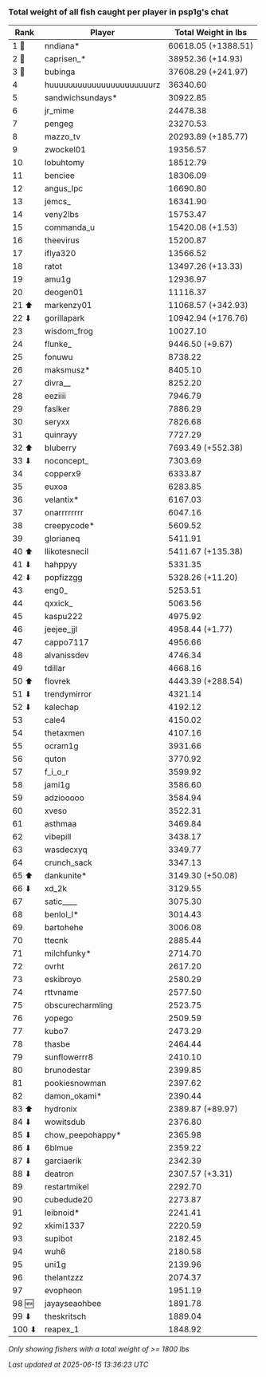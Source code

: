 ### Total weight of all fish caught per player in psp1g's chat
| Rank | Player | Total Weight in lbs |
|------|--------|---------|
| 1 🥇  | nndiana* | 60618.05 (+1388.51) |
| 2 🥈  | caprisen_* | 38952.36 (+14.93) |
| 3 🥉  | bubinga | 37608.29 (+241.97) |
| 4  | huuuuuuuuuuuuuuuuuuuuuurz | 36340.60 |
| 5  | sandwichsundays* | 30922.85 |
| 6  | jr_mime | 24478.38 |
| 7  | pengeg | 23270.53 |
| 8  | mazzo_tv | 20293.89 (+185.77) |
| 9  | zwockel01 | 19356.57 |
| 10  | lobuhtomy | 18512.79 |
| 11  | benciee | 18306.09 |
| 12  | angus_lpc | 16690.80 |
| 13  | jemcs_ | 16341.90 |
| 14  | veny2lbs | 15753.47 |
| 15  | commanda_u | 15420.08 (+1.53) |
| 16  | theevirus | 15200.87 |
| 17  | iflya320 | 13566.52 |
| 18  | ratot | 13497.26 (+13.33) |
| 19  | amu1g | 12936.97 |
| 20  | deogen01 | 11116.37 |
| 21 ⬆ | markenzy01 | 11068.57 (+342.93) |
| 22 ⬇ | gorillapark | 10942.94 (+176.76) |
| 23  | wisdom_frog | 10027.10 |
| 24  | flunke_ | 9446.50 (+9.67) |
| 25  | fonuwu | 8738.22 |
| 26  | maksmusz* | 8405.10 |
| 27  | divra__ | 8252.20 |
| 28  | eeziiii | 7946.79 |
| 29  | faslker | 7886.29 |
| 30  | seryxx | 7826.68 |
| 31  | quinrayy | 7727.29 |
| 32 ⬆ | bluberry | 7693.49 (+552.38) |
| 33 ⬇ | noconcept_ | 7303.69 |
| 34  | copperx9 | 6333.87 |
| 35  | euxoa | 6283.85 |
| 36  | velantix* | 6167.03 |
| 37  | onarrrrrrrr | 6047.16 |
| 38  | creepycode* | 5609.52 |
| 39  | glorianeq | 5411.91 |
| 40 ⬆ | llikotesnecil | 5411.67 (+135.38) |
| 41 ⬇ | hahppyy | 5331.35 |
| 42 ⬇ | popfizzgg | 5328.26 (+11.20) |
| 43  | eng0_ | 5253.51 |
| 44  | qxxick_ | 5063.56 |
| 45  | kaspu222 | 4975.92 |
| 46  | jeejee_jjl | 4958.44 (+1.77) |
| 47  | cappo7117 | 4956.66 |
| 48  | alvanissdev | 4746.34 |
| 49  | tdillar | 4668.16 |
| 50 ⬆ | flovrek | 4443.39 (+288.54) |
| 51 ⬇ | trendymirror | 4321.14 |
| 52 ⬇ | kalechap | 4192.12 |
| 53  | cale4 | 4150.02 |
| 54  | thetaxmen | 4107.16 |
| 55  | ocram1g | 3931.66 |
| 56  | quton | 3770.92 |
| 57  | f_i_o_r | 3599.92 |
| 58  | jami1g | 3586.60 |
| 59  | adziooooo | 3584.94 |
| 60  | xveso | 3522.31 |
| 61  | asthmaa | 3469.84 |
| 62  | vibepill | 3438.17 |
| 63  | wasdecxyq | 3349.77 |
| 64  | crunch_sack | 3347.13 |
| 65 ⬆ | dankunite* | 3149.30 (+50.08) |
| 66 ⬇ | xd_2k | 3129.55 |
| 67  | satic____ | 3075.30 |
| 68  | benlol_l* | 3014.43 |
| 69  | bartohehe | 3006.08 |
| 70  | ttecnk | 2885.44 |
| 71  | milchfunky* | 2714.70 |
| 72  | ovrht | 2617.20 |
| 73  | eskibroyo | 2580.29 |
| 74  | rttvname | 2577.50 |
| 75  | obscurecharmling | 2523.75 |
| 76  | yopego | 2509.59 |
| 77  | kubo7 | 2473.29 |
| 78  | thasbe | 2464.44 |
| 79  | sunflowerrr8 | 2410.10 |
| 80  | brunodestar | 2399.85 |
| 81  | pookiesnowman | 2397.62 |
| 82  | damon_okami* | 2390.44 |
| 83 ⬆ | hydronix | 2389.87 (+89.97) |
| 84 ⬇ | wowitsdub | 2376.80 |
| 85 ⬇ | chow_peepohappy* | 2365.98 |
| 86 ⬇ | 6blmue | 2359.22 |
| 87 ⬇ | garciaerik | 2342.39 |
| 88 ⬇ | deatron | 2307.57 (+3.31) |
| 89  | restartmikel | 2292.70 |
| 90  | cubedude20 | 2273.87 |
| 91  | leibnoid* | 2241.41 |
| 92  | xkimi1337 | 2220.59 |
| 93  | supibot | 2182.45 |
| 94  | wuh6 | 2180.58 |
| 95  | uni1g | 2139.96 |
| 96  | thelantzzz | 2074.37 |
| 97  | evopheon | 1951.19 |
| 98 🆕 | jayayseaohbee | 1891.78 |
| 99 ⬇ | theskritsch | 1889.04 |
| 100 ⬇ | reapex_1 | 1848.92 |

_Only showing fishers with a total weight of >= 1800 lbs_

_Last updated at 2025-06-15 13:36:23 UTC_